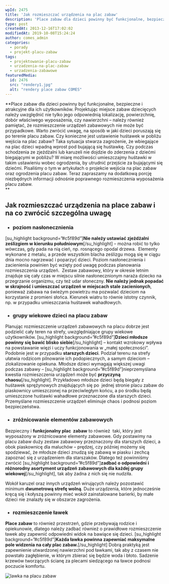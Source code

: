 ```yaml
---
wpId: 2475
title: 'Jak rozmieszczać urządzenia na plac zabaw'
description: 'Place zabaw dla dzieci powinny być funkcjonalne, bezpieczne i atrakcyjne dla ich użytkowników. Projektując miejsce zabaw dziecięcych należy uwzględnić nie tylko jego odpowiednią lokalizację, powierzchnię, dobór właściwego wyposażenia, czy nawierzchni – należy również pamiętać, że rozmieszczenie urządzeń zabawowych nie może być przypadkowe. Warto zwrócić uwagę, na sposób w jaki dzieci poruszają się po terenie placu ...'
type: post
createdAt: 2013-12-16T17:02:02
modifiedAt: 2019-10-08T15:24:24
author: comes_admin
categories:
  - porady
  - projekt-placu-zabaw
tags:
  - projektowanie-placu-zabaw
  - urzadzenia-na-plac-zabaw
  - urzadzenia-zabawowe
featuredMedia:
  id: 2476
  src: "rendery1.jpg"
  alt: "rendery place zabaw COMES"
---
```



**Place zabaw dla dzieci powinny być funkcjonalne, bezpieczne i atrakcyjne dla ich użytkowników. Projektując miejsce zabaw dziecięcych należy uwzględnić nie tylko jego odpowiednią lokalizację, powierzchnię, dobór właściwego wyposażenia, czy nawierzchni – należy również pamiętać, że rozmieszczenie urządzeń zabawowych nie może być przypadkowe. Warto zwrócić uwagę, na sposób w jaki dzieci poruszają się po terenie placu zabaw. Czy konieczne jest ustawienie huśtawek w pobliżu wejścia na plac zabaw? Taka sytuacja stwarza zagrożenie, że wbiegające na plac dzieci wpadną wprost pod bujającą się huśtawkę. Czy podczas schodzenia ze zjeżdżalni lub karuzeli nie dojdzie do zderzenia z dziećmi biegającymi w pobliżu? W miarę możliwości umieszczajmy huśtawki w takim ustawieniu wobec ogrodzenia, by utrudnić przejście za bujającymi się dziećmi. Pisaliśmy o tym w artykułach o projekcie wejścia na plac zabaw oraz ogrodzenia placu zabaw. Teraz zapraszamy na dodatkową porcję niezbędnych informacji odnośnie poprawnego rozmieszczenia wyposażenia placu zabaw.  
**

## Jak rozmieszczać urządzenia na place zabaw i na co zwrócić szczególna uwagę  

*   ### poziom nasłonecznienia  
    

\[su\_highlight background=”#c5f89d”\]**Nie należy ustawiać zjeżdżalni ześlizgiem w kierunku południowym**\[/su\_highlight\] – można robić to tylko wówczas, gdy pada na nią cień, np. rosnącego opodal drzewa.  Elementy wykonane z metalu, a przede wszystkim blacha ześlizgu mogą się w ciągu dnia mocno nagrzewać i poparzyć dzieci. Poziom nasłonecznienia i zacienienia powinien być wzięty pod uwagę podczas planowania rozmieszczenia urządzeń.  Zestaw zabawowy, który w okresie letnim znajduje się cały czas w miejscu silnie nasłonecznionym naraża dziecko na przegrzanie organizmu, czy też udar słoneczny. **Nie należy jednak popadać w skrajność i umieszczać urządzeń w miejscach stale zacienionych**, ponieważ zabawa na świeżym powietrzu ma pozwalać dzieciom na korzystanie z promieni słońca. Kierunek wiatru to równie istotny czynnik, np. w przypadku umieszczania huśtawek wahadłowych.

*   ### grupy wiekowe dzieci na placu zabaw  
    

Planując rozmieszczenie urządzeń zabawowych na placu dobrze jest podzielić cały teren na strefy, uwzględniające grupy wiekowe użytkowników. \[su\_highlight background=”#c5f89d”\]**Dzieci młodsze powinny się bawić blisko siebie**\[/su\_highlight\] – kontakt wzrokowy wpływa na powstawanie więzi i uczy funkcjonowania w „małej społeczności”. Podobnie jest w przypadku **starszych dzieci**. Podział terenu na strefy ułatwia rodzicom pilnowanie ich podopiecznych, a samym dzieciom – zlokalizowanie opiekuna. Młodsze dzieci wymagają większej uwagi podczas zabawy – \[su\_highlight background=”#c5f89d”\]nieprzemyślana kwestia rozmieszczenia urządzeń może być **przyczyną chaosu**\[/su\_highlight\]. Przykładowo młodsze dzieci będą biegały z huśtawek sprężynowych znajdujących się po  jednej stronie placu zabaw do piaskownicy umieszczonej na przeciwległym końcu, a po środku będą umieszczone huśtawki wahadłowe przeznaczone dla starszych dzieci. Przemyślane rozmieszczenie urządzeń eliminuje chaos i podnosi poziom bezpieczeństwa.

*   ### zróżnicowanie elementów zabawowych  
    

Bezpieczny i **funkcjonalny plac  zabaw** to również  taki, który jest wyposażony w zróżnicowane elementy zabawowe. Gdy postawimy na placu zabaw duży zestaw zabawowy przeznaczony dla starszych dzieci, a obok piaskownicę dla maluchów – prędzej, czy później możemy się spodziewać, że młodsze dzieci znudzą się zabawą w piasku i zechcą zapoznać się z urządzeniem dla starszaków. Dlatego też powinniśmy zwrócić \[su\_highlight background=”#c5f89d”\]**zadbać o odpowiedni i różnorodny asortyment urządzeń zabawowych dla każdej grupy wiekowej**\[/su\_highlight\], tak aby żadna z nich się nie nudziła.

Wokół karuzel oraz innych urządzeń wirujących należy pozostawić minimum **dwumetrową strefę wolną**. Duże urządzenia, które jednocześnie kręcą się i kołyszą powinny mieć wokół zainstalowane barierki, by małe dzieci nie znalazły się w obszarze zagrożenia.

*   ### rozmieszczenie ławek
    

**Place zabaw** to również przestrzeń, gdzie przebywają rodzice i opiekunowie, dlatego należy zadbać również o prawidłowe rozmieszczenie ławek aby zapewnić odpowiedni widok na bawiące się dzieci. \[su\_highlight background=”#c5f89d”\]**Każda ławka powinna zapewniać maksymalne pole widzenia na cały plac zabaw.**\[/su\_highlight\] Dobrą praktyką jest zapewnienie utwardzonej nawierzchni pod ławkami, tak aby z czasem nie powstało zagłębienie, w którym zbierać się będzie woda i błoto. Sadzenie krzewów tworzących ścianę za plecami siedzącego na ławce podnosi poczucie komfortu.

![lawka na placu zabaw](@wp-content/uploads/architekci/2013/12/lawka-na-placu-zabaw.jpg)